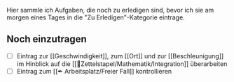 Hier sammle ich Aufgaben, die noch zu erledigen sind, bevor ich sie am morgen eines Tages in die "Zu Erledigen"-Kategorie eintrage.

## Noch einzutragen

- [ ] Eintrag zur [[Geschwindigkeit]], zum [[Ort]] und zur [[Beschleunigung]] im Hinblick auf die [[📂Zettelstapel/Mathematik/Integration]] überarbeiten
- [ ] Eintrag zum [[✒ Arbeitsplatz/Freier Fall]] kontrollieren